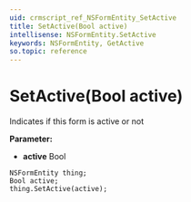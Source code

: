 ```yaml
---
uid: crmscript_ref_NSFormEntity_SetActive
title: SetActive(Bool active)
intellisense: NSFormEntity.SetActive
keywords: NSFormEntity, GetActive
so.topic: reference
---
```


# SetActive(Bool active)

Indicates if this form is active or not

**Parameter:** 
* **active** Bool

```crmscript
NSFormEntity thing;
Bool active;
thing.SetActive(active);
```


